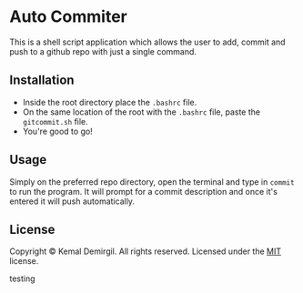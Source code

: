 # Auto Commiter
This is a shell script application which allows the user to add, commit and push to a github repo with just a single command.

## Installation
- Inside the root directory place the `.bashrc` file.
- On the same location of the root with the `.bashrc` file, paste the `gitcommit.sh` file.
- You're good to go!

## Usage 
Simply on the preferred repo directory, open the terminal and type in `commit` to run the program. It will prompt for a commit description and once it's entered it will push automatically.

## License

Copyright © Kemal Demirgil. All rights reserved.
Licensed under the [MIT](https://github.com/kemaldemirgil/auto-commiter/blob/main/LICENSE) license.


testing